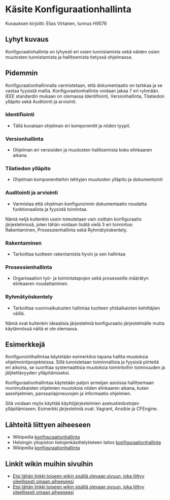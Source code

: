 # Käsite Konfiguraationhallinta

Kuvauksen kirjoitti: Elias Virtanen, tunnus H9576

## Lyhyt kuvaus

Konfiguraatiohallinta on lyhyesti eri osien tunnistamista sekä näiden osien muutosten tunnistamista ja hallitsemista tietyssä ohjelmassa.

## Pidemmin

Konfiguraationhallinnalla varmistetaan, että dokumentaatio on tarkkaa ja se vastaa fyysistä mallia.
Konfiguraationhallinta voidaan jakaa 7 eri ryhmään. IEEE standardin mukaan on olemassa Identifiointi, Versionhallinta, 
Tilatiedon ylläpito sekä Auditointi ja arviointi.

### Identifiointi

- Tällä kuvataan ohjelman eri komponentit ja niiden tyypit. 

### Versionhallinta

- Ohjelman eri versioiden ja muutosten hallitsemista koko elinkaaren aikana.

### Tilatiedon ylläpito

- Ohjelman komponentteihin tehtyjen muutosten ylläpito ja dokumentointi

### Auditointi ja arviointi

- Varmistaa että ohjelman konfiguroinnin dokumentaatio noudatta funktionaalista ja fyysistä toimintaa.

Nämä neljä kuitenkin usein toteutetaan vain osittain konfiguraatio järjestelmissä, joten tähän voidaan lisätä vielä 3 eri toimintoa: 
Rakentaminen, Prosessienhallinta sekä Ryhmätyöskentely.

### Rakentaminen

- Tarkoittaa tuotteen rakentamista hyvin ja sen hallintaa

### Prosessienhallinta

- Organisaation työ- ja toimintatapojen sekä prosesseille määrätyn elinkaaren noudattaminen.

### Ryhmätyöskentely

-  Tarkoittaa vuorovaikutusten hallintaa tuotteen yhtäaikaisten kehittäjien väillä.

Nämä ovat kuitenkin ideaalisia järjestelmiä konfiguraatio järjestelmälle mutta käytännössä näitä ei ole olemassa.

## Esimerkkejä

Konfigurointihallintaa käytetään esimerkiksi tapana hallita muutoksia ohjelmointiprojekteissa. Sillä tunnistetaan 
toiminnallisia ja fyysisiä piirteitä eri aikoina, se suorittaa systemaattisia muutoksia toimintoihin toimivuuden 
ja jäljitettävyyden ylläpitämiseksi.

Konfiguraationhallintaa käytetään paljon armeijan asioissa hallitsemaan monimutkaisten ohjelmien muutoksia niiden elinkaaren aikana, 
kuten aseohjelmien, panssariajoneuvojen ja informaatio ohjelmien.

Sitä voidaan myös käyttää käyttöjärjestelmien asetustiedostojen ylläpitämiseen. 
Esimerkki järjestelmiä ovat: Vagrant, Ansible ja CFEngine.

## Lähteitä liittyen aiheeseen

* Wikipedia [konfiguraationhallinta](https://en.wikipedia.org/wiki/Configuration_management)
* Helsingin yliopiston tietojenkäsittelytieteen laitos [konfiguraationhallinta](https://www.cs.helsinki.fi/u/laine/otv/seppanen.pdf)
* Wikipedia [konfiguraationhallinta](https://fi.wikipedia.org/wiki/Ohjelmiston_versiohallinta#Konfiguraationhallinta)


## Linkit wikin muihin sivuihin


* [Etsi tähän linkki toiseen wikin sisällä olevaan sivuun, joka liittyy oleellisesti omaan aiheeseesi]()
* [Etsi tähän linkki toiseen wikin sisällä olevaan sivuun, joka liittyy oleellisesti omaan aiheeseesi]() 

